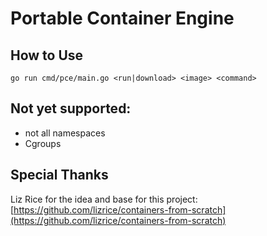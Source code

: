 # Portable Container Engine


## How to Use

```
go run cmd/pce/main.go <run|download> <image> <command>
```

## Not yet supported:

- not all namespaces
- Cgroups

## Special Thanks

Liz Rice for the idea and base for this project: [https://github.com/lizrice/containers-from-scratch](https://github.com/lizrice/containers-from-scratch)
